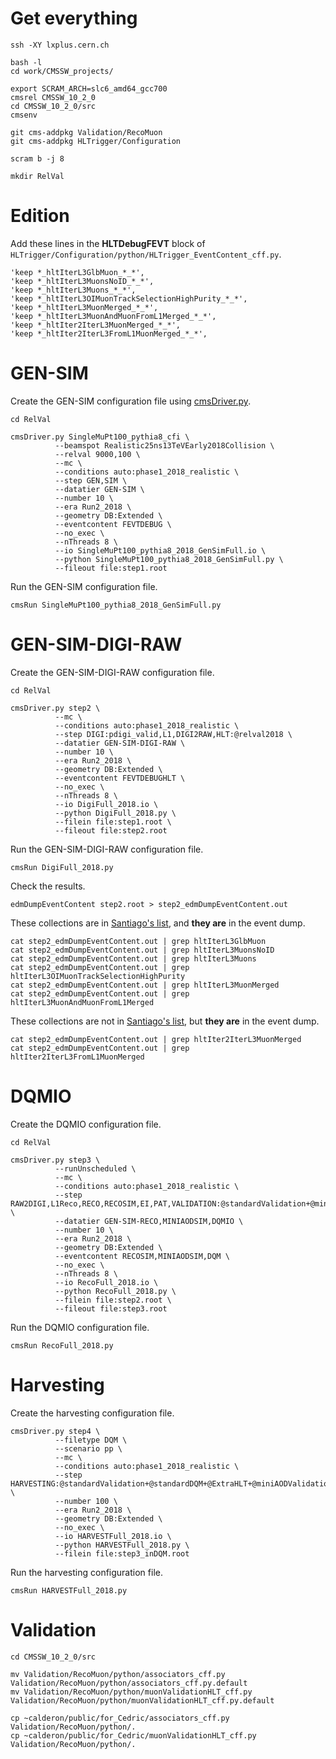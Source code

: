 # Get everything

    ssh -XY lxplus.cern.ch

    bash -l
    cd work/CMSSW_projects/

    export SCRAM_ARCH=slc6_amd64_gcc700
    cmsrel CMSSW_10_2_0
    cd CMSSW_10_2_0/src
    cmsenv

    git cms-addpkg Validation/RecoMuon
    git cms-addpkg HLTrigger/Configuration

    scram b -j 8

    mkdir RelVal


# Edition

Add these lines in the **HLTDebugFEVT** block of `HLTrigger/Configuration/python/HLTrigger_EventContent_cff.py`.

    'keep *_hltIterL3GlbMuon_*_*',
    'keep *_hltIterL3MuonsNoID_*_*',
    'keep *_hltIterL3Muons_*_*',
    'keep *_hltIterL3OIMuonTrackSelectionHighPurity_*_*',
    'keep *_hltIterL3MuonMerged_*_*',
    'keep *_hltIterL3MuonAndMuonFromL1Merged_*_*',
    'keep *_hltIter2IterL3MuonMerged_*_*',
    'keep *_hltIter2IterL3FromL1MuonMerged_*_*',


# GEN-SIM

Create the GEN-SIM configuration file using [cmsDriver.py](https://twiki.cern.ch/twiki/bin/view/CMSPublic/SWGuideCmsDriver).

    cd RelVal

    cmsDriver.py SingleMuPt100_pythia8_cfi \
              --beamspot Realistic25ns13TeVEarly2018Collision \
              --relval 9000,100 \
              --mc \
              --conditions auto:phase1_2018_realistic \
              --step GEN,SIM \
              --datatier GEN-SIM \
              --number 10 \
              --era Run2_2018 \
              --geometry DB:Extended \
              --eventcontent FEVTDEBUG \
              --no_exec \
              --nThreads 8 \
              --io SingleMuPt100_pythia8_2018_GenSimFull.io \
              --python SingleMuPt100_pythia8_2018_GenSimFull.py \
              --fileout file:step1.root

Run the GEN-SIM configuration file.

    cmsRun SingleMuPt100_pythia8_2018_GenSimFull.py


# GEN-SIM-DIGI-RAW

Create the GEN-SIM-DIGI-RAW configuration file.

    cd RelVal

    cmsDriver.py step2 \
              --mc \
              --conditions auto:phase1_2018_realistic \
              --step DIGI:pdigi_valid,L1,DIGI2RAW,HLT:@relval2018 \
              --datatier GEN-SIM-DIGI-RAW \
              --number 10 \
              --era Run2_2018 \
              --geometry DB:Extended \
              --eventcontent FEVTDEBUGHLT \
              --no_exec \
              --nThreads 8 \
              --io DigiFull_2018.io \
              --python DigiFull_2018.py \
              --filein file:step1.root \
              --fileout file:step2.root

Run the GEN-SIM-DIGI-RAW configuration file.

    cmsRun DigiFull_2018.py

Check the results.

    edmDumpEventContent step2.root > step2_edmDumpEventContent.out

These collections are in [Santiago's list](https://its.cern.ch/jira/browse/CMSMUONS-169), and **they are** in the event dump.

    cat step2_edmDumpEventContent.out | grep hltIterL3GlbMuon
    cat step2_edmDumpEventContent.out | grep hltIterL3MuonsNoID
    cat step2_edmDumpEventContent.out | grep hltIterL3Muons
    cat step2_edmDumpEventContent.out | grep hltIterL3OIMuonTrackSelectionHighPurity
    cat step2_edmDumpEventContent.out | grep hltIterL3MuonMerged
    cat step2_edmDumpEventContent.out | grep hltIterL3MuonAndMuonFromL1Merged

These collections are not in [Santiago's list](https://its.cern.ch/jira/browse/CMSMUONS-169), but **they are** in the event dump.

    cat step2_edmDumpEventContent.out | grep hltIter2IterL3MuonMerged
    cat step2_edmDumpEventContent.out | grep hltIter2IterL3FromL1MuonMerged


# DQMIO

Create the DQMIO configuration file.

    cd RelVal

    cmsDriver.py step3 \
              --runUnscheduled \
              --mc \
              --conditions auto:phase1_2018_realistic \
              --step RAW2DIGI,L1Reco,RECO,RECOSIM,EI,PAT,VALIDATION:@standardValidation+@miniAODValidation,DQM:@standardDQM+@ExtraHLT+@miniAODDQM \
              --datatier GEN-SIM-RECO,MINIAODSIM,DQMIO \
              --number 10 \
              --era Run2_2018 \
              --geometry DB:Extended \
              --eventcontent RECOSIM,MINIAODSIM,DQM \
              --no_exec \
              --nThreads 8 \
              --io RecoFull_2018.io \
              --python RecoFull_2018.py \
              --filein file:step2.root \
              --fileout file:step3.root

Run the DQMIO configuration file.

    cmsRun RecoFull_2018.py


# Harvesting

Create the harvesting configuration file.

    cmsDriver.py step4 \
              --filetype DQM \
              --scenario pp \
              --mc \
              --conditions auto:phase1_2018_realistic \
              --step HARVESTING:@standardValidation+@standardDQM+@ExtraHLT+@miniAODValidation+@miniAODDQM \
              --number 100 \
              --era Run2_2018 \
              --geometry DB:Extended \
              --no_exec \
              --io HARVESTFull_2018.io \
              --python HARVESTFull_2018.py \
              --filein file:step3_inDQM.root

Run the harvesting configuration file.

    cmsRun HARVESTFull_2018.py


# Validation

    cd CMSSW_10_2_0/src

    mv Validation/RecoMuon/python/associators_cff.py       Validation/RecoMuon/python/associators_cff.py.default
    mv Validation/RecoMuon/python/muonValidationHLT_cff.py Validation/RecoMuon/python/muonValidationHLT_cff.py.default

    cp ~calderon/public/for_Cedric/associators_cff.py       Validation/RecoMuon/python/.
    cp ~calderon/public/for_Cedric/muonValidationHLT_cff.py Validation/RecoMuon/python/.

